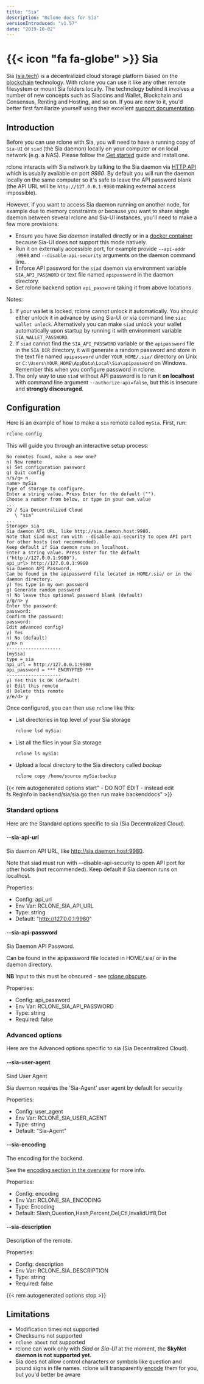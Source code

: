 ```yaml
---
title: "Sia"
description: "Rclone docs for Sia"
versionIntroduced: "v1.57"
date: "2019-10-02"
---
```


# {{< icon "fa fa-globe" >}} Sia

Sia ([sia.tech](https://sia.tech/)) is a decentralized cloud storage platform
based on the [blockchain](https://wikipedia.org/wiki/Blockchain) technology.
With rclone you can use it like any other remote filesystem or mount Sia folders
locally. The technology behind it involves a number of new concepts such as
Siacoins and Wallet, Blockchain and Consensus, Renting and Hosting, and so on.
If you are new to it, you'd better first familiarize yourself using their
excellent [support documentation](https://support.sia.tech/).

## Introduction

Before you can use rclone with Sia, you will need to have a running copy of
`Sia-UI` or `siad` (the Sia daemon) locally on your computer or on local
network (e.g. a NAS). Please follow the [Get started](https://sia.tech/get-started)
guide and install one.

rclone interacts with Sia network by talking to the Sia daemon via [HTTP API](https://sia.tech/docs/)
which is usually available on port *9980*. By default you will run the daemon
locally on the same computer so it's safe to leave the API password blank
(the API URL will be `http://127.0.0.1:9980` making external access impossible).

However, if you want to access Sia daemon running on another node, for example
due to memory constraints or because you want to share single daemon between
several rclone and Sia-UI instances, you'll need to make a few more provisions:

- Ensure you have *Sia daemon* installed directly or in
  a [docker container](https://github.com/SiaFoundation/siad/pkgs/container/siad)
  because Sia-UI does not support this mode natively.
- Run it on externally accessible port, for example provide `--api-addr :9980`
  and `--disable-api-security` arguments on the daemon command line.
- Enforce API password for the `siad` daemon via environment variable
  `SIA_API_PASSWORD` or text file named `apipassword` in the daemon directory.
- Set rclone backend option `api_password` taking it from above locations.

Notes:

1. If your wallet is locked, rclone cannot unlock it automatically.
   You should either unlock it in advance by using Sia-UI or via command line
   `siac wallet unlock`.
   Alternatively you can make `siad` unlock your wallet automatically upon
   startup by running it with environment variable `SIA_WALLET_PASSWORD`.
2. If `siad` cannot find the `SIA_API_PASSWORD` variable or the `apipassword` file
   in the `SIA_DIR` directory, it will generate a random password and store in the
   text file named `apipassword` under `YOUR_HOME/.sia/` directory on Unix
   or `C:\Users\YOUR_HOME\AppData\Local\Sia\apipassword` on Windows.
   Remember this when you configure password in rclone.
3. The only way to use `siad` without API password is to run it **on localhost**
   with command line argument `--authorize-api=false`, but this is insecure and
   **strongly discouraged**.

## Configuration

Here is an example of how to make a `sia` remote called `mySia`.
First, run:

```sh
rclone config
```

This will guide you through an interactive setup process:

```text
No remotes found, make a new one?
n) New remote
s) Set configuration password
q) Quit config
n/s/q> n
name> mySia
Type of storage to configure.
Enter a string value. Press Enter for the default ("").
Choose a number from below, or type in your own value
...
29 / Sia Decentralized Cloud
   \ "sia"
...
Storage> sia
Sia daemon API URL, like http://sia.daemon.host:9980.
Note that siad must run with --disable-api-security to open API port for other hosts (not recommended).
Keep default if Sia daemon runs on localhost.
Enter a string value. Press Enter for the default ("http://127.0.0.1:9980").
api_url> http://127.0.0.1:9980
Sia Daemon API Password.
Can be found in the apipassword file located in HOME/.sia/ or in the daemon directory.
y) Yes type in my own password
g) Generate random password
n) No leave this optional password blank (default)
y/g/n> y
Enter the password:
password:
Confirm the password:
password:
Edit advanced config?
y) Yes
n) No (default)
y/n> n
--------------------
[mySia]
type = sia
api_url = http://127.0.0.1:9980
api_password = *** ENCRYPTED ***
--------------------
y) Yes this is OK (default)
e) Edit this remote
d) Delete this remote
y/e/d> y
```

Once configured, you can then use `rclone` like this:

- List directories in top level of your Sia storage

  ```sh
  rclone lsd mySia:
  ```

- List all the files in your Sia storage

  ```sh
  rclone ls mySia:
  ```

- Upload a local directory to the Sia directory called *backup*

  ```sh
  rclone copy /home/source mySia:backup
  ```

{{< rem autogenerated options start" - DO NOT EDIT - instead edit fs.RegInfo in backend/sia/sia.go then run make backenddocs" >}}
### Standard options

Here are the Standard options specific to sia (Sia Decentralized Cloud).

#### --sia-api-url

Sia daemon API URL, like http://sia.daemon.host:9980.

Note that siad must run with --disable-api-security to open API port for other hosts (not recommended).
Keep default if Sia daemon runs on localhost.

Properties:

- Config:      api_url
- Env Var:     RCLONE_SIA_API_URL
- Type:        string
- Default:     "http://127.0.0.1:9980"

#### --sia-api-password

Sia Daemon API Password.

Can be found in the apipassword file located in HOME/.sia/ or in the daemon directory.

**NB** Input to this must be obscured - see [rclone obscure](/commands/rclone_obscure/).

Properties:

- Config:      api_password
- Env Var:     RCLONE_SIA_API_PASSWORD
- Type:        string
- Required:    false

### Advanced options

Here are the Advanced options specific to sia (Sia Decentralized Cloud).

#### --sia-user-agent

Siad User Agent

Sia daemon requires the 'Sia-Agent' user agent by default for security

Properties:

- Config:      user_agent
- Env Var:     RCLONE_SIA_USER_AGENT
- Type:        string
- Default:     "Sia-Agent"

#### --sia-encoding

The encoding for the backend.

See the [encoding section in the overview](/overview/#encoding) for more info.

Properties:

- Config:      encoding
- Env Var:     RCLONE_SIA_ENCODING
- Type:        Encoding
- Default:     Slash,Question,Hash,Percent,Del,Ctl,InvalidUtf8,Dot

#### --sia-description

Description of the remote.

Properties:

- Config:      description
- Env Var:     RCLONE_SIA_DESCRIPTION
- Type:        string
- Required:    false

{{< rem autogenerated options stop >}}

## Limitations

- Modification times not supported
- Checksums not supported
- `rclone about` not supported
- rclone can work only with *Siad* or *Sia-UI* at the moment,
  the **SkyNet daemon is not supported yet.**
- Sia does not allow control characters or symbols like question and pound
  signs in file names. rclone will transparently [encode](/overview/#encoding)
  them for you, but you'd better be aware
